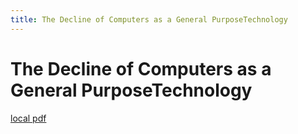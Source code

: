 ```yaml
---
title: The Decline of Computers as a General PurposeTechnology
---
```


# The Decline of Computers as a General PurposeTechnology

[local pdf](../../../pdfs/The%20Decline%20of%20Computers%20as%20a%20General%20PurposeTechnology.pdf)
